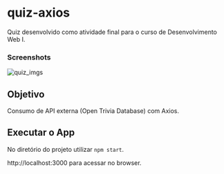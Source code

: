 # quiz-axios

Quiz desenvolvido como atividade final para o curso de Desenvolvimento Web I.

### Screenshots

![quiz_imgs](https://i.imgur.com/2AaMf8g.png)

## Objetivo

Consumo de API externa (Open Trivia Database) com Axios.

## Executar o App

No diretório do projeto utilizar `npm start`.

http://localhost:3000 para acessar no browser.
